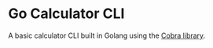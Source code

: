 # Go Calculator CLI

A basic calculator CLI built in Golang using the [Cobra library](https://github.com/spf13/cobra).
